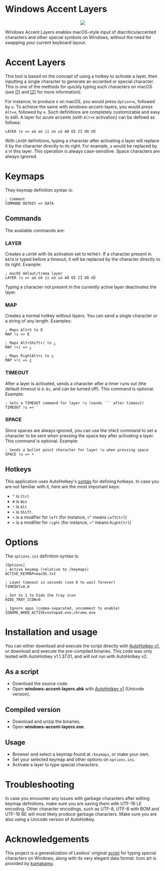 # Windows Accent Layers

<p align="center">
  <img src="icon.ico" />
</p>

Windows Accent Layers enables macOS-style input of diacritics/accented characters and other special symbols on Windows, without the need for swapping your current keyboard layout.

# Accent Layers
This tool is based on the concept of using a hotkey to activate a layer, then inputting a single character to generate an accented or special character. This is one of the methods for quickly typing such characters on macOS (see [[1]](https://support.apple.com/en-is/guide/mac-help/mh27474/mac) and [[2]](https://www.reed.edu/it/help/diacritics.html) for more information).

For instance, to produce `é` on macOS, you would press `Option+e`, followed by `e`. To achieve the same with windows-accent-layers, you would press `Alt+e`, followed by `e`. Such definitions are completely customizable and easy to edit. A layer for acute accents (with `Alt+e` activation) can be defined as follows:
```
LAYER !e => aá eé ií oó uú AÁ EÉ IÍ OÓ UÚ
```

With `LAYER` definitions, typing a character after activating a layer will replace it by the character directly to its right. For example, `a` would be replaced by `á` in this layer. This operation is always case-sensitive. Space characters are always ignored.

# Keymaps
They keymap definition syntax is:
```
; Comment
COMMAND HOTKEY => DATA
```

## Commands
The available commands are:

### LAYER
Creates a `LAYER` with its activation set to `HOTKEY`. If a character present in `DATA` is typed before a timeout, it will be replaced by the character directly to its right. Example:

```
; macOS Umlaut/trema layer
LAYER !u => aä eë iï oö uü AÄ EË IÏ OÖ UÜ
```
Typing a character not present in the currently active layer deactivates the layer.

### MAP
Creates a normal hotkey without layers. You can send a single character or a string of any length. Examples:
```
; Maps Alt+S to ß
MAP !s => ß

; Maps Alt+Shift+/ to ¿
MAP !+/ => ¿

; Maps RightAlt+c to ç
MAP >!c => ç
```

### TIMEOUT
After a layer is activated, sends a character after a timer runs out (the default timeout is `0.8s`, and can be turned off). This command is optional. Example:

```
; Sets a TIMEOUT command for layer !u (sends `¨` after timeout)
TIMEOUT !u => ¨
```

### SPACE
Since spaces are always ignored, you can use the `SPACE` command to set a character to be sent when pressing the space key after activating a layer. This command is optional. Example:

```
; Sends a bullet point character for layer !u when pressing space
SPACE !u => •
```

## Hotkeys

This application uses AutoHotkey's [syntax](https://www.autohotkey.com/docs/v1/Hotkeys.htm#Symbols) for defining hotkeys. In case you are not familiar with it, here are the most important keys:

- `^` is `Ctrl`
- `#` is `Win`
- `!` is `Alt`
- `+` is `Shift`.
- `<` is a modifier for `left` (for instance, `<^` means `LeftCtrl`)
- `>` is a modifier for `right` (for instance, `>^` means `RightCtrl`)

# Options
The `options.ini` definition syntax is:

```
[Options]
; Active keymap (relative to /keymaps)
ACTIVE_KEYMAP=macOS.txt

; Layer timeout in seconds (use 0 to wait forever)
TIMEOUT=0.8

; Set to 1 to hide the tray icon
HIDE_TRAY_ICON=0

; Ignore apps (comma-separated, uncomment to enable)
IGNORE_WHEN_ACTIVE=notepad.exe,chrome.exe
```


# Installation and usage
You can either download and execute the script directly with [AutoHotkey v1](https://github.com/AutoHotkey/AutoHotkey/releases/tag/v1.1.37.01), or download and execute the pre-compiled binaries. This code was only tested with AutoHotkey v1.1.37.01, and will not run with AutoHotkey v2.

## As a script
- Download the source code.
- Open **windows-accent-layers.ahk** with [AutoHotkey v1](https://github.com/AutoHotkey/AutoHotkey/releases/tag/v1.1.37.01) (Unicode version).

## Compiled version
- Download and unzip the binaries.
- Open **windows-accent-layers.exe**.

## Usage
- Browser and select a keymap found at `/keymaps`, or make your own.
- Set your selected keymap and other options on `options.ini`.
- Activate a layer to type special characters.

# Troubleshooting
In case you encounter any issues with garbage characters after editing keymap definitions, make sure you are saving them with UTF-16 LE encoding. Other character encodings, such as UTF-8, UTF-8 with BOM and UTF-16 BE will most likely produce garbage characters. Make sure you are also using a Unicode version of AutoHotkey.

# Acknowledgements
This project is a generalization of Lexikos' original [script](https://autohotkey.com/board/topic/27801-special-characters-osx-style/?p=697602) for typing special characters on Windows, along with its very elegant data format. Icon art is provided by [kumakamu](https://flaticon.com/authors/kumakamu).
